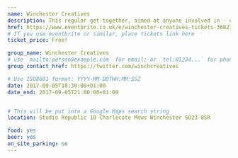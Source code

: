 ```yaml
---
name: Winchester Creatives
description: This regular get-together, aimed at anyone involved in - or interested in - the digital creative industry is held on the 1st Tuesday of every month
href: https://www.eventbrite.co.uk/e/winchester-creatives-tickets-36827263336
# If you use eventbrite or similar, place tickets link here
ticket_price: Free!

group_name: Winchester Creatives
# use `mailto:person@example.com` for email; or `tel:01234...` for phone, or `http://...` for web
group_contact_href: https://twitter.com/winchcreatives

# Use ISO8601 format: YYYY-MM-DDTHH:MM:SSZ
date: 2017-09-05T18:30:00+01:00
date_end: 2017-09-05T21:00:00+01:00


# This will be put into a Google Maps search string
location: Studio Republic 10 Charlecote Mews Winchester SO23 8SR

food: yes
beer: yes
on_site_parking: no
---
```

